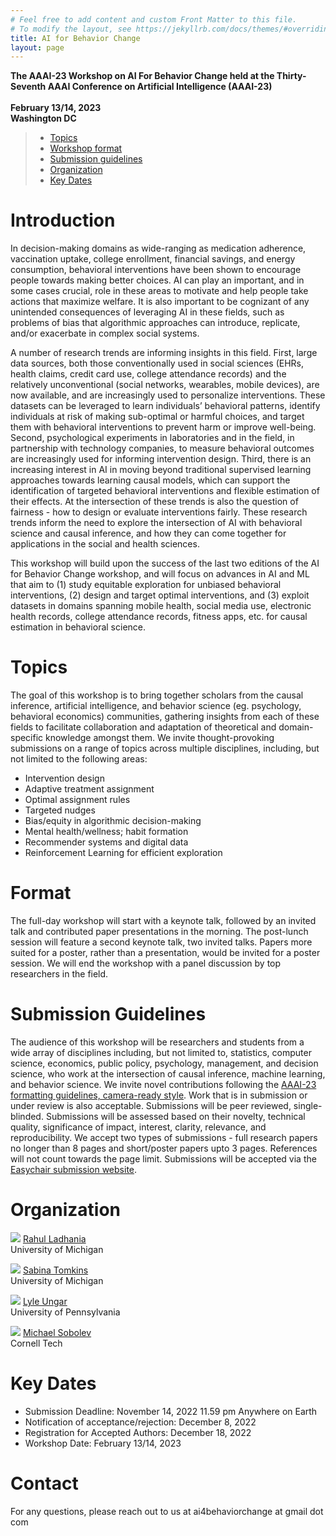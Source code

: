 ```yaml
---
# Feel free to add content and custom Front Matter to this file.
# To modify the layout, see https://jekyllrb.com/docs/themes/#overriding-theme-defaults
title: AI for Behavior Change
layout: page
---
```

**The AAAI-23 Workshop on AI For Behavior Change held at the Thirty-Seventh AAAI Conference on Artificial Intelligence (AAAI-23)** <br><br>
**February 13/14, 2023** <br>
**Washington DC** <br>

> - [Topics](#topics)
> - [Workshop format](#format)
> - [Submission guidelines](#submission-guidelines)
> - [Organization](#organization)
> - [Key Dates](#key-dates)

# Introduction

In decision-making domains as wide-ranging as medication adherence, vaccination uptake, college enrollment, financial savings, and energy consumption, behavioral interventions have been shown to encourage people towards making better choices. AI can play an important, and in some cases crucial, role in these areas to motivate and help people take actions that maximize welfare. It is also important to be cognizant of any unintended consequences of leveraging AI in these fields, such as problems of bias that algorithmic approaches can introduce, replicate, and/or exacerbate in complex social systems. 

A number of research trends are informing insights in this field. First, large data sources, both those conventionally used in social sciences (EHRs, health claims, credit card use, college attendance records) and the relatively unconventional (social networks, wearables, mobile devices), are now available, and are increasingly used to personalize interventions. These datasets can be leveraged to learn individuals’ behavioral patterns, identify individuals at risk of making sub-optimal or harmful choices, and target them with behavioral interventions to prevent harm or improve well-being. Second, psychological experiments in laboratories and in the field, in partnership with technology companies, to measure behavioral outcomes are increasingly used for informing intervention design. Third, there is an increasing interest in AI in moving beyond traditional supervised learning approaches towards learning causal models, which can support the identification of targeted behavioral interventions and flexible estimation of their effects. At the intersection of these trends is also the question of fairness - how to design or evaluate interventions fairly. These research trends inform the need to explore the intersection of AI with behavioral science and causal inference, and how they can come together for applications in the social and health sciences.

This workshop will build upon the success of the last two editions of the AI for Behavior Change workshop, and will focus on advances in AI and ML that aim to (1) study equitable exploration for unbiased behavioral interventions, (2) design and target optimal interventions, and (3) exploit datasets in domains spanning mobile health, social media use, electronic health records, college attendance records, fitness apps, etc. for causal estimation in behavioral science.

# Topics

The goal of this workshop is to bring together scholars from the causal inference, artificial intelligence, and behavior science (eg. psychology, behavioral economics) communities, gathering insights from each of these fields to facilitate collaboration and adaptation of theoretical and domain-specific knowledge amongst them. We invite thought-provoking submissions on a range of topics across multiple disciplines, including, but not limited to the following areas:

- Intervention design
- Adaptive treatment assignment 
- Optimal assignment rules
- Targeted nudges
- Bias/equity in algorithmic decision-making
- Mental health/wellness; habit formation
- Recommender systems and digital data
- Reinforcement Learning for efficient exploration

# Format

The full-day workshop will start with a keynote talk, followed by an invited talk and contributed paper presentations in the morning. The post-lunch session will feature a second keynote talk, two invited talks. Papers more suited for a poster, rather than a presentation, would be invited for a poster session. We will end the workshop with a panel discussion by top researchers in the field. 

# Submission Guidelines

The audience of this workshop will be researchers and students from a wide array of disciplines including, but not limited to, statistics, computer science, economics, public policy, psychology, management, and decision science, who work at the intersection of causal inference, machine learning, and behavior science. We invite novel contributions following the [AAAI-23 formatting guidelines, camera-ready style][aaai-23-guidelines]. Work that is in submission or under review is also acceptable. Submissions will be peer reviewed, single-blinded. Submissions will be assessed based on their novelty, technical quality, significance of impact, interest, clarity, relevance, and reproducibility. We accept two types of submissions - full research papers no longer than 8 pages and short/poster papers upto 3 pages. References will not count towards the page limit. Submissions will be accepted via the [Easychair submission website][easychairlink].

# Organization

<div class="content list people">
    <div class="list-item-people">
        <p class="list-post-title">
            <img class="profile-thumbnail" src="https://chibe.upenn.edu/wp-content/uploads/2020/06/Rahul-Ladhania-2-768x793.jpg"/>
            <span class="caption"><a href="https://sph.umich.edu/faculty-profiles/ladhania-rahul.html">Rahul Ladhania</a> <br>University of Michigan<br></span>
        </p>
    </div>
    <div class="list-item-people">
        <p class="list-post-title">
            <img class="profile-thumbnail" src="https://travellingscholar.com/recsys_pic.jpg"/>
            <span class="caption"><a href="https://www.travellingscholar.com">Sabina Tomkins</a> <br>University of Michigan<br></span>
        </p>
    </div>
<div class="content list people">
    <div class="list-item-people">
        <p class="list-post-title">
            <img class="profile-thumbnail" src="https://www.cis.upenn.edu/~ungar/LyleUngar.jpg"/>
            <span class="caption"><a href="https://www.cis.upenn.edu/~ungar/">Lyle Ungar</a><br>University of Pennsylvania <br>  </span>
        </p>
    </div>
    <div class="list-item-people">
        <p class="list-post-title">
            <img class="profile-thumbnail" src="https://static.wixstatic.com/media/36ef64_0a61606ebad345309f1278562637d613~mv2.jpg/v1/fill/w_514,h_506,al_c,lg_1,q_80/Talk_3_c.webp"/>
            <span class="caption"><a href="https://www.michaelsobolev.com/">Michael Sobolev</a><br>Cornell Tech<br></span>
        </p>
    </div>
</div>

# Key Dates

- Submission Deadline: November 14, 2022 11.59 pm Anywhere on Earth
- Notification of acceptance/rejection: December 8, 2022
- Registration for Accepted Authors: December 18, 2022
- Workshop Date: February 13/14, 2023

# **Contact**
For any questions, please reach out to us at ai4behaviorchange at gmail dot com

[aaai-23-guidelines]: https://www.aaai.org/Publications/Templates/AuthorKit23.zip
[easychairlink]: https://easychair.org/cfp/ai4bc21
[register]:https://aaai.org/Conferences/AAAI-23/registration/
